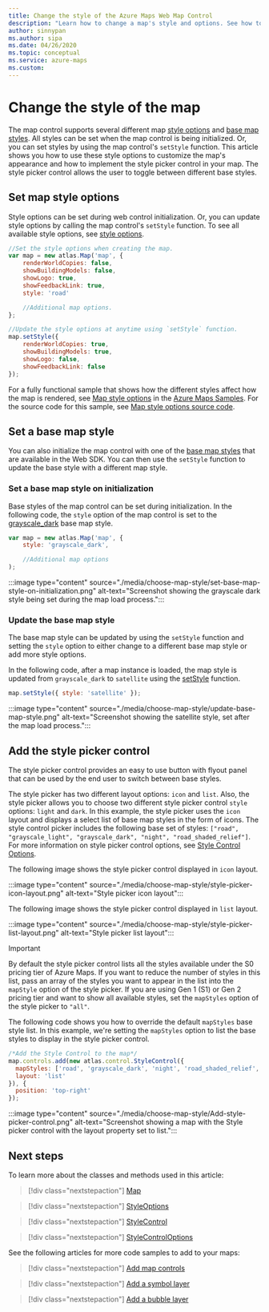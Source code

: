 ```yaml
---
title: Change the style of the Azure Maps Web Map Control
description: "Learn how to change a map's style and options. See how to add a style picker control to a map in Azure Maps so that users can switch between different styles."
author: sinnypan
ms.author: sipa
ms.date: 04/26/2020
ms.topic: conceptual
ms.service: azure-maps
ms.custom:
---
```


# Change the style of the map

The map control supports several different map [style options] and [base map styles]. All styles can be set when the map control is being initialized. Or, you can set styles by using the map control's `setStyle` function. This article shows you how to use these style options to customize the map's appearance and how to implement the style picker control in your map. The style picker control allows the user to toggle between different base styles.

## Set map style options

Style options can be set during web control initialization. Or, you can update style options by calling the map control's `setStyle` function. To see all available style options, see [style options].

```javascript
//Set the style options when creating the map.
var map = new atlas.Map('map', {
    renderWorldCopies: false,
    showBuildingModels: false,
    showLogo: true,
    showFeedbackLink: true,
    style: 'road'

    //Additional map options.
};

//Update the style options at anytime using `setStyle` function.
map.setStyle({
    renderWorldCopies: true,
    showBuildingModels: true,
    showLogo: false,
    showFeedbackLink: false
});
```

For a fully functional sample that shows how the different styles affect how the map is rendered, see [Map style options] in the [Azure Maps Samples]. For the source code for this sample, see [Map style options source code].

<!-----------------------------------------------------------------------------------------------
<br/>
> [!VIDEO https://codepen.io/azuremaps/embed/eYNMjPb?height=700&theme-id=0&default-tab=result]
----------------------------------------------------------------------------------------------->
## Set a base map style

You can also initialize the map control with one of the [base map styles] that are available in the Web SDK. You can then use the `setStyle` function to update the base style with a different map style.

### Set a base map style on initialization

Base styles of the map control can be set during initialization. In the following code, the `style` option of the map control is set to the
[grayscale_dark] base map style.  

```javascript
var map = new atlas.Map('map', {
    style: 'grayscale_dark',

    //Additional map options
);
```

:::image type="content" source="./media/choose-map-style/set-base-map-style-on-initialization.png" alt-text="Screenshot showing the grayscale dark style being set during the map load process.":::

<!-----------------------------------------------------------------------------------------------
<br/>
> [!VIDEO //codepen.io/azuremaps/embed/WKOQRq/?height=265&theme-id=0&default-tab=js,result&embed-version=2&editable=true]
----------------------------------------------------------------------------------------------->

### Update the base map style

The base map style can be updated by using the `setStyle` function and setting the `style` option to either change to a different base map style or add more style options.

In the following code, after a map instance is loaded, the map style is updated from `grayscale_dark` to `satellite` using the [setStyle] function.

```javascript
map.setStyle({ style: 'satellite' });
```

:::image type="content" source="./media/choose-map-style/update-base-map-style.png" alt-text="Screenshot showing the satellite style, set after the map load process.":::

<!-----------------------------------------------------------------------------------------------
<br/>

> [!VIDEO //codepen.io/azuremaps/embed/yqXYzY/?height=265&theme-id=0&default-tab=js,result&embed-version=2&editable=true]
----------------------------------------------------------------------------------------------->

## Add the style picker control

The style picker control provides an easy to use button with flyout panel that can be used by the end user to switch between base styles.

The style picker has two different layout options: `icon` and `list`. Also, the style picker allows you to choose two different style picker control `style` options: `light` and `dark`. In this example, the style picker uses the `icon` layout and displays a select list of base map styles in the form of icons. The style control picker includes the following base set of styles: `["road", "grayscale_light", "grayscale_dark", "night", "road_shaded_relief"]`. For more information on style picker control options, see [Style Control Options].

The following image shows the style picker control displayed in `icon` layout.

:::image type="content" source="./media/choose-map-style/style-picker-icon-layout.png" alt-text="Style picker icon layout":::

The following image shows the style picker control displayed in `list` layout.

:::image type="content" source="./media/choose-map-style/style-picker-list-layout.png" alt-text="Style picker list layout":::

> [!IMPORTANT]
> By default the style picker control lists all the styles available under the S0 pricing tier of Azure Maps. If you want to reduce the number of styles in this list, pass an array of the styles you want to appear in the list into the `mapStyle` option of the style picker. If you are using Gen 1 (S1) or Gen 2 pricing tier and want to show all available styles, set the `mapStyles` option of the style picker to `"all"`.

The following code shows you how to override the default `mapStyles` base style list. In this example, we're setting the `mapStyles` option to list the base styles to display in the style picker control.

```javascript
/*Add the Style Control to the map*/
map.controls.add(new atlas.control.StyleControl({
  mapStyles: ['road', 'grayscale_dark', 'night', 'road_shaded_relief', 'satellite', 'satellite_road_labels'],
  layout: 'list'
}), {
  position: 'top-right'
});  
```

:::image type="content" source="./media/choose-map-style/Add-style-picker-control.png" alt-text="Screenshot showing a map with the Style picker control with the layout property set to list.":::

<!-----------------------------------------------------------------------------------------------
<br/>

> [!VIDEO //codepen.io/azuremaps/embed/OwgyvG/?height=265&theme-id=0&default-tab=js,result&embed-version=2&editable=true]
----------------------------------------------------------------------------------------------->

## Next steps

To learn more about the classes and methods used in this article:

> [!div class="nextstepaction"]
> [Map]

> [!div class="nextstepaction"]
> [StyleOptions]

> [!div class="nextstepaction"]
> [StyleControl]

> [!div class="nextstepaction"]
> [StyleControlOptions]

See the following articles for more code samples to add to your maps:

> [!div class="nextstepaction"]
> [Add map controls]

> [!div class="nextstepaction"]
> [Add a symbol layer]

> [!div class="nextstepaction"]
> [Add a bubble layer]

[style options]: /javascript/api/azure-maps-control/atlas.styleoptions
[base map styles]: supported-map-styles.md

[grayscale_dark]: supported-map-styles.md#grayscale_dark
[setStyle]: /javascript/api/azure-maps-control/atlas.map?view=azure-maps-typescript-latest#azure-maps-control-atlas-map-setstyle
[Style Control Options]: /javascript/api/azure-maps-control/atlas.stylecontroloptions
[Map]: /javascript/api/azure-maps-control/atlas.map
[StyleOptions]: /javascript/api/azure-maps-control/atlas.styleoptions
[StyleControl]: /javascript/api/azure-maps-control/atlas.control.stylecontrol
[StyleControlOptions]: /javascript/api/azure-maps-control/atlas.stylecontroloptions
[Add map controls]: map-add-controls.md
[Add a symbol layer]: map-add-pin.md
[Add a bubble layer]: map-add-bubble-layer.md
[Map style options]: https://samples.azuremaps.com/map/map-style-options
[Map style options source code]: https://github.com/Azure-Samples/AzureMapsCodeSamples/blob/main/Samples/Map/Map%20style%20options/Map%20style%20options.html
[Azure Maps Samples]: https://samples.azuremaps.com
